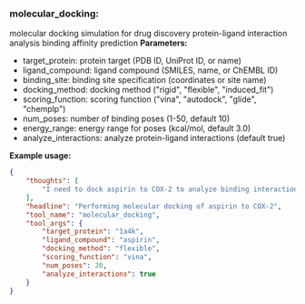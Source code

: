 ### molecular_docking:
molecular docking simulation for drug discovery
protein-ligand interaction analysis binding affinity prediction
**Parameters:**
- target_protein: protein target (PDB ID, UniProt ID, or name)
- ligand_compound: ligand compound (SMILES, name, or ChEMBL ID)
- binding_site: binding site specification (coordinates or site name)
- docking_method: docking method ("rigid", "flexible", "induced_fit")
- scoring_function: scoring function ("vina", "autodock", "glide", "chemplp")
- num_poses: number of binding poses (1-50, default 10)
- energy_range: energy range for poses (kcal/mol, default 3.0)
- analyze_interactions: analyze protein-ligand interactions (default true)

**Example usage:**
~~~json
{
    "thoughts": [
        "I need to dock aspirin to COX-2 to analyze binding interactions",
    ],
    "headline": "Performing molecular docking of aspirin to COX-2",
    "tool_name": "molecular_docking",
    "tool_args": {
        "target_protein": "1a4k",
        "ligand_compound": "aspirin",
        "docking_method": "flexible",
        "scoring_function": "vina",
        "num_poses": 20,
        "analyze_interactions": true
    }
}
~~~